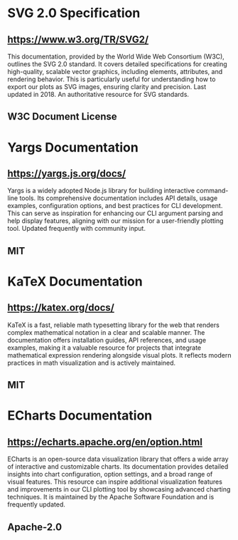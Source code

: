 # SVG 2.0 Specification
## https://www.w3.org/TR/SVG2/
This documentation, provided by the World Wide Web Consortium (W3C), outlines the SVG 2.0 standard. It covers detailed specifications for creating high-quality, scalable vector graphics, including elements, attributes, and rendering behavior. This is particularly useful for understanding how to export our plots as SVG images, ensuring clarity and precision. Last updated in 2018. An authoritative resource for SVG standards.
## W3C Document License

# Yargs Documentation
## https://yargs.js.org/docs/
Yargs is a widely adopted Node.js library for building interactive command-line tools. Its comprehensive documentation includes API details, usage examples, configuration options, and best practices for CLI development. This can serve as inspiration for enhancing our CLI argument parsing and help display features, aligning with our mission for a user-friendly plotting tool. Updated frequently with community input.
## MIT

# KaTeX Documentation
## https://katex.org/docs/
KaTeX is a fast, reliable math typesetting library for the web that renders complex mathematical notation in a clear and scalable manner. The documentation offers installation guides, API references, and usage examples, making it a valuable resource for projects that integrate mathematical expression rendering alongside visual plots. It reflects modern practices in math visualization and is actively maintained.
## MIT

# ECharts Documentation
## https://echarts.apache.org/en/option.html
ECharts is an open-source data visualization library that offers a wide array of interactive and customizable charts. Its documentation provides detailed insights into chart configuration, option settings, and a broad range of visual features. This resource can inspire additional visualization features and improvements in our CLI plotting tool by showcasing advanced charting techniques. It is maintained by the Apache Software Foundation and is frequently updated.
## Apache-2.0
